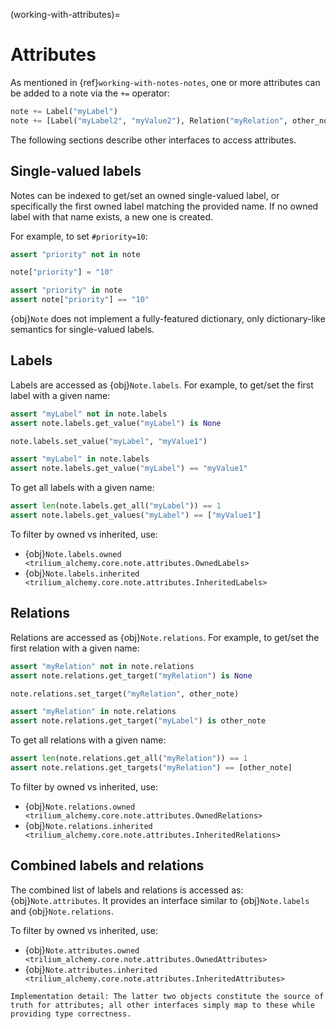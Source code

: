 (working-with-attributes)=
# Attributes

As mentioned in {ref}`working-with-notes-notes`, one or more attributes can be added to a note via the `+=` operator:

```python
note += Label("myLabel")
note += [Label("myLabel2", "myValue2"), Relation("myRelation", other_note)]
```

The following sections describe other interfaces to access attributes.

## Single-valued labels

Notes can be indexed to get/set an owned single-valued label, or specifically the first owned label matching the provided name. If no owned label with that name exists, a new one is created.

For example, to set `#priority=10`:

```python
assert "priority" not in note

note["priority"] = "10"

assert "priority" in note
assert note["priority"] == "10"
```

{obj}`Note` does not implement a fully-featured dictionary, only dictionary-like semantics for single-valued labels.

## Labels

Labels are accessed as {obj}`Note.labels`. For example, to get/set the first label with a given name:

```python
assert "myLabel" not in note.labels
assert note.labels.get_value("myLabel") is None

note.labels.set_value("myLabel", "myValue1")

assert "myLabel" in note.labels
assert note.labels.get_value("myLabel") == "myValue1"
```

To get all labels with a given name:

```python
assert len(note.labels.get_all("myLabel")) == 1
assert note.labels.get_values("myLabel") == ["myValue1"]
```

To filter by owned vs inherited, use:

- {obj}`Note.labels.owned <trilium_alchemy.core.note.attributes.OwnedLabels>`
- {obj}`Note.labels.inherited <trilium_alchemy.core.note.attributes.InheritedLabels>`

## Relations

Relations are accessed as {obj}`Note.relations`. For example, to get/set the first relation with a given name:

```python
assert "myRelation" not in note.relations
assert note.relations.get_target("myRelation") is None

note.relations.set_target("myRelation", other_note)

assert "myRelation" in note.relations
assert note.relations.get_target("myLabel") is other_note
```

To get all relations with a given name:

```python
assert len(note.relations.get_all("myRelation")) == 1
assert note.relations.get_targets("myRelation") == [other_note]
```

To filter by owned vs inherited, use:

- {obj}`Note.relations.owned <trilium_alchemy.core.note.attributes.OwnedRelations>`
- {obj}`Note.relations.inherited <trilium_alchemy.core.note.attributes.InheritedRelations>`

## Combined labels and relations

The combined list of labels and relations is accessed as: {obj}`Note.attributes`. It provides an interface similar to {obj}`Note.labels` and {obj}`Note.relations`.

To filter by owned vs inherited, use:

- {obj}`Note.attributes.owned <trilium_alchemy.core.note.attributes.OwnedAttributes>`
- {obj}`Note.attributes.inherited <trilium_alchemy.core.note.attributes.InheritedAttributes>`

```{note}
Implementation detail: The latter two objects constitute the source of truth for attributes; all other interfaces simply map to these while providing type correctness.
```
